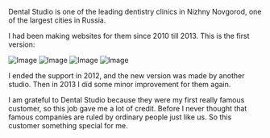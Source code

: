 Dental Studio is one of the leading dentistry clinics in Nizhny Novgorod, one of the
largest cities in Russia.

I had been making websites for them since 2010 till 2013. This is the first version:

![Image](https://static.alexeyinkin.ru/projects/dentals.ru/1.jpg)
![Image](https://static.alexeyinkin.ru/projects/dentals.ru/2.jpg)
![Image](https://static.alexeyinkin.ru/projects/dentals.ru/3.jpg)
![Image](https://static.alexeyinkin.ru/projects/dentals.ru/4.jpg)

I ended the support in 2012, and the new version was made by another studio.
Then in 2013 I did some minor improvement for them again.

I am grateful to Dental Studio because they were my first really famous customer,
so this job gave me a lot of credit. 
Before I never thought that famous companies are ruled by ordinary people just like us.
So this customer something special for me.
